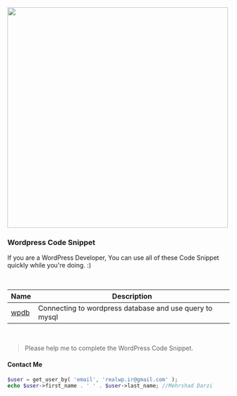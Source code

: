 
<img src="https://s.w.org/style/images/about/WordPress-logotype-standard.png" width="500">

### Wordpress Code Snippet

If you are a WordPress Developer, You can use all of these Code Snippet quickly while you're doing. :)

<br />

|  Name |  Description |
|---|---|
| [wpdb](https://github.com/mehrshaddarzi/Wordpress/blob/master/wpdb.md)  |  Connecting to wordpress database and use query to mysql |

<br />


> Please help me to complete the WordPress Code Snippet.


#### Contact Me
```php
$user = get_user_by( 'email', 'realwp.ir@gmail.com' );
echo $user->first_name . ' ' . $user->last_name; //Mehrshad Darzi
```


